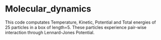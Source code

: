 # Molecular_dynamics
This code computates Temperature, Kinetic, Potential and Total energies of 25 particles in a box of length=5. 
These particles experience pair-wise interaction through Lennard-Jones Potential.
